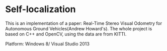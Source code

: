 # Self-localization
This is an implementation of a paper: Real-Time Stereo Visual Odometry for Autonomous Ground Vehicles(Andrew Howard's).
The whole project is based on C++ and OpenCV, using the data are from KITTI.

Platform: Windows 8/ Visual Studio 2013


